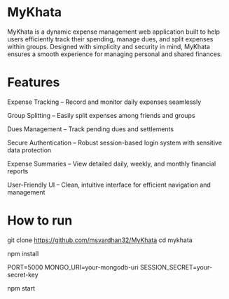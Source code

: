 # MyKhata


MyKhata is a dynamic expense management web application built to help users efficiently track their spending, manage dues, and split expenses within groups. Designed with simplicity and security in mind, MyKhata ensures a smooth experience for managing personal and shared finances.



# Features

Expense Tracking – Record and monitor daily expenses seamlessly

Group Splitting – Easily split expenses among friends and groups

Dues Management – Track pending dues and settlements

Secure Authentication – Robust session-based login system with sensitive data protection

Expense Summaries – View detailed daily, weekly, and monthly financial reports

User-Friendly UI – Clean, intuitive interface for efficient navigation and management



# How to run

git clone https://github.com/msvardhan32/MyKhata
cd mykhata



npm install


PORT=5000
MONGO_URI=your-mongodb-uri
SESSION_SECRET=your-secret-key


npm start
